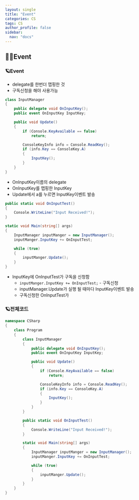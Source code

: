 ```yaml
---
layout: single
title: "Event"
categories: CS
tags: CS
author_profile: false
sidebar:
  nav: "docs"
---
```


## 🙇‍♀️Event


### 🪐Event

* delegate를 한번더 맵핑한 것
* 구독신청을 해야 사용가능

```cs
class InputManager
{
    public delegate void OnInputKey();
    public event OnInputKey InputKey;

    public void Update()
    {
        if (Console.KeyAvailable == false)
            return;

        ConsoleKeyInfo info = Console.ReadKey();
        if (info.Key == ConsoleKey.A)
        {
            InputKey();
        }
    }
}
```

* OnInputKey이름의 delegate
* OnInputKey를 맵핑한 InputKey
* Update에서 a를 누르면 InputKey이벤트 발송

```cs
public static void OnInputTest()
{
    Console.WriteLine("Input Received!");
}

static void Main(string[] args)
{
    InputManager inputManger = new InputManager();
    inputManger.InputKey += OnInputTest;

    while (true)
    {
        inputManger.Update();
    }
}
```

* InputKey에 OnInputTest가 구독을 신청함
  * `inputManger.InputKey += OnInputTest;` - 구독신청
  * inputManager.Update가 실행 될 때마다 InputKey이벤트 발송
  * 구독신청한 OnInputTest가 

### 🪐전체코드

```cs
namespace CSharp
{
    class Program
    {
        class InputManager
        {
            public delegate void OnInputKey();
            public event OnInputKey InputKey;

            public void Update()
            {
                if (Console.KeyAvailable == false)
                    return;

                ConsoleKeyInfo info = Console.ReadKey();
                if (info.Key == ConsoleKey.A)
                {
                    InputKey();
                }
            }
        }

        public static void OnInputTest()
        {
            Console.WriteLine("Input Received!");
        }

        static void Main(string[] args)
        {
            InputManager inputManger = new InputManager();
            inputManger.InputKey += OnInputTest;

            while (true)
            {
                inputManger.Update();
            }
        }
    }
}
```
